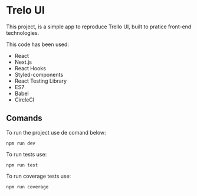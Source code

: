 # Trelo UI

This project, is a simple app to reproduce Trello UI, built to pratice front-end technologies.

This code has been used:

- React
- Next.js
- React Hooks
- Styled-components
- React Testing Library
- ES7
- Babel
- CircleCI

## Comands

To run the project use de comand below:

`npm run dev`

To run tests use:

`npm run test`

To run coverage tests use:

`npm run coverage`
